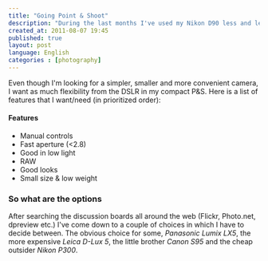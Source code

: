 ```yaml
---
title: "Going Point & Shoot"
description: "During the last months I've used my Nikon D90 less and less. It's just to big and clunky to go with me every day and everywhere. To get more out of photography I feel that the more I shoot the more I improve and when the camera is left in the closet each day it's not doing any good. With a smaller camera that I can have with me every day comes more photo opportunities and also the habit of photograph."
created_at: 2011-08-07 19:45
published: true
layout: post
language: English
categories : [photography]
---
```


Even though I'm looking for a simpler, smaller and more convenient camera, I want as much flexibility from the DSLR 
in my compact P&S. 
Here is a list of features that I want/need (in prioritized order):


#### Features

- Manual controls
- Fast aperture (<2.8)
- Good in low light
- RAW
- Good looks
- Small size & low weight


### So what are the options

After searching the discussion boards all around the web (Flickr, Photo.net, dpreview etc.) I've come down to a couple of
choices in which I have to decide between. The obvious choice for some, _Panasonic Lumix LX5_, the more expensive _Leica D-Lux 5_, the little brother _Canon S95_ and the cheap outsider _Nikon P300_.